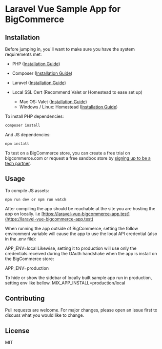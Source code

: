 # Laravel Vue Sample App for BigCommerce

## Installation

Before jumping in, you'll want to make sure you have the system requirements met:

- PHP ([Installation Guide](https://www.php.net/manual/en/install.php))

- Composer ([Installation Guide](https://getcomposer.org/doc/00-intro.md))

- Laravel ([Installation Guide](https://laravel.com/docs/8.x))

- Local SSL Cert (Recommend Valet or Homestead to ease set up)

  - Mac OS: Valet ([Installation Guide](https://laravel.com/docs/8.x/valet))
  - Windows / Linux: Homestead ([Installation Guide](https://laravel.com/docs/8.x/homestead))

To install PHP dependencies:

```bash
composer install
```

And JS dependencies:

```bash
npm install
```

To test on a BigCommerce store, you can create a free trial on bigcommerce.com or request a free sandbox store by [signing up to be a tech partner](https://www.bigcommerce.com/partners/).

## Usage

To compile JS assets:

```bash
npm run dev or npm run watch
```

After compiling the app should be reachable at the site you are hosting the app on locally. i.e [https://laravel-vue-bigcommerce-app.test](https://laravel-vue-bigcommerce-app.test)

When running the app outside of BigCommerce, setting the follow environment variable will cause the app to use the local API credential (also in the .env file):

APP_ENV=local
Likewise, setting it to production will use only the credentials received during the OAuth handshake when the app is install on the BigCommerce store:

APP_ENV=production

To hide or show the sidebar of locally built sample app run in production, setting env like bellow.
MIX_APP_INSTALL=production/local
## Contributing

Pull requests are welcome. For major changes, please open an issue first to discuss what you would like to change.

## License

MIT
